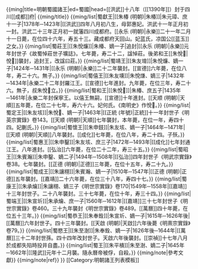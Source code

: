 {{ming|title=明朝蜀國諸王|ed=蜀國|head=[[洪武]]十八年（[[1390年]]）封于四川[[成都]]府|
{{ming/title}}
{{ming/list|蜀獻王|[[朱椿 (明朝)|朱椿]]|朱元璋、庶十一子|1378年─1423年|[[洪武]]四年八月初八生，母郭惠妃。洪武十一年正月初一封。洪武二十三年正月初一就藩四川成都府。[[永乐 (明朝)|永樂]]二十一年二月十一日薨，在位四十六年，寿五十三。藏成都府天回山。妃蓝氏，凉国公[[蓝玉]]之女。}}
{{ming/list|蜀莊王|[[朱悅燫]]|朱椿、嫡一子|追封|[[永乐 (明朝)|永樂]]元年封世子<ref>《故蜀悼莊世子壙誌》</ref>。七年薨，寿二十二，諡悼莊。後弟和王[[朱悅𤉎|悅𤉎]]襲封，追封王，改諡曰莊。}}
{{ming/list|蜀靖王|[[朱友堉]]|朱悅燫、嫡一子|1424年─1431年|[[永乐 (明朝)|永樂]]二十二年襲封。[[宣德]]六年薨，在位八年，寿二十六。無子。}}
{{ming/list|蜀僖王|[[朱友壎]]|朱悅熑、嫡三子|1432年─1434年|永樂二十二年封羅江王。[[宣德]]七年進封。九年薨，在位三年，寿二十六。無子，叔朱悅𤉎立。}}
{{ming/list|蜀和王|[[朱悅𤉎]]|朱椿、庶五子|1435年─1461年|永樂二年封保寧王。以僖王無嗣，[[宣德]]十年進封。[[天顺 (明朝)|天順]]五年薨，在位二十七年，寿六十六。妃何氏。《南明史》作悅𪹃。}}
{{ming/list|蜀定王|[[朱友垓]]|朱悅𤉎、嫡一子|1463年|[[正統 (年號)|正統]]十一年封世子<ref>《明英宗實錄》卷143</ref>。[[天顺 (明朝)|天順]]七年襲封，本年薨，在位一年，寿四十四。妃蒯氏。}}
{{ming/list|蜀懷王|[[朱申鈘]]|朱友垓、嫡一子|1464年─1471年|[[天顺 (明朝)|天順]]八年襲封。[[成化]]七年薨，在位八年，寿二十四。子殀。}}
{{ming/list|蜀惠王|[[朱申鑿]]|朱友垓、庶三子|1472年─1493年|[[成化]]七年封通江王。八年進封。[[弘治]]六年薨，在位二十二年，寿三十五。}}
{{ming/list|蜀昭王|[[朱賓瀚]]|朱申鑿、嫡二子<ref name=w38/>|1494年─1508年|[[弘治]]四年封世子<ref name=w38>《明武宗實錄》卷38</ref>。七年襲封。[[正德 (明朝)|正德]]三年薨，在位十五年，寿二十九。}}
{{ming/list|蜀成王|[[朱讓栩]]|朱賓瀚、嫡一子|1510年─1547年|[[正德 (明朝)|正德]]五年襲封。[[嘉靖]]二十六年薨，在位三十八年，寿四十七。}}
{{ming/list|蜀康王|[[朱承爚]]|朱讓栩、嫡三子<ref name=s170>《明世宗實錄》卷170</ref>|1549年─1558年|[[嘉靖]]十三年封世子<ref name=s170/>。二十八年襲封。三十七年薨，在位十年，寿三十四。}}
{{ming/list|蜀端王|[[朱宣圻]]|朱承爚、庶一子|1560年─1612年|[[嘉靖]]三十七年封世子<ref>《明世宗實錄》卷460</ref>。三十九年襲封<ref>《明世宗實錄》卷489</ref>。[[萬曆]]四十年薨，在位五十三年。}}
{{ming/list|蜀恭王|[[朱奉銓]]|朱宣圻、嫡一子|1615年─1626年後|[[萬曆]]六年封世子。四十三年襲封。[[天啟 (明朝)|天啟]]六年後薨<ref>《明熹宗實錄》卷79</ref>。}}
{{ming/list|蜀愍王|[[朱至澍]]|朱奉銓、嫡一子|1626年後─1644年|[[萬曆]]三十二年封世孫。四十四年改封世子。天啟六年後襲封。[[崇禎]]十七年八月於成都失陷時投井自盡。}}
{{ming/list|蜀王|[[朱平樻]]|朱至澍、嫡二子|1645年─1662年|[[隆武]]元年十二月襲。隨永曆帝被俘，自殺。}}
{{ming/note|參考文獻}}
{{ming/note|ref}}
}}<noinclude>
[[Category:明朝諸王列表模板]]
</noinclude>